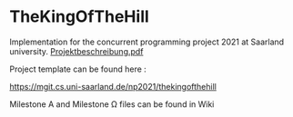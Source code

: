 # TheKingOfTheHill

Implementation for the concurrent programming project 2021 at Saarland university.
[Projektbeschreibung.pdf](https://github.com/MahmoudAltaha/TheKingOfTheHill/files/12876023/Projektbeschreibung.pdf)



Project template can be found here :

https://mgit.cs.uni-saarland.de/np2021/thekingofthehill


Milestone A and Milestone Ω files can be found in Wiki
